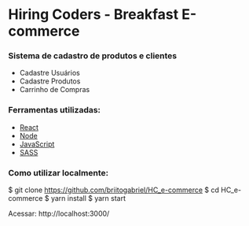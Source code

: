 # Hiring Coders - Breakfast E-commerce

### Sistema de cadastro de produtos e clientes

- Cadastre Usuários
- Cadastre Produtos
- Carrinho de Compras


### Ferramentas utilizadas:

- <a href="https://pt-br.reactjs.org/">React</a>
- <a href="https://nodejs.org/en/">Node</a>
- <a href="https://www.javascript.com/">JavaScript</a>
- <a href="https://sass-lang.com/">SASS</a>

### Como utilizar localmente:

$ git clone <https://github.com/briitogabriel/HC_e-commerce>
$ cd HC_e-commerce
$ yarn install
$ yarn start

Acessar: http://localhost:3000/
